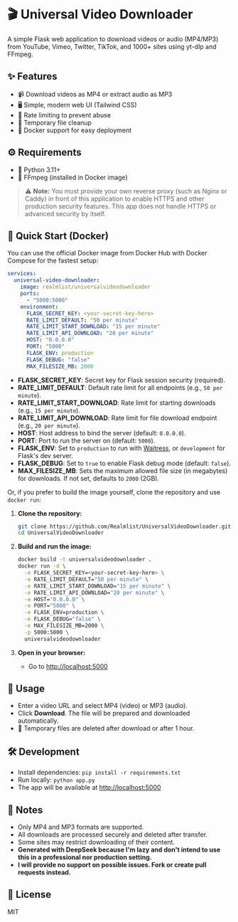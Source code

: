 # 🎬 Universal Video Downloader

A simple Flask web application to download videos or audio (MP4/MP3) from YouTube, Vimeo, Twitter, TikTok, and 1000+ sites using yt-dlp and FFmpeg.

## ✨ Features
- 📹 Download videos as MP4 or extract audio as MP3
- 🖥️ Simple, modern web UI (Tailwind CSS)
- 🚦 Rate limiting to prevent abuse
- 🧹 Temporary file cleanup
- 🐳 Docker support for easy deployment

## ⚙️ Requirements
- 🐍 Python 3.11+
- 🎵 FFmpeg (installed in Docker image)
> ⚠️ **Note:** You must provide your own reverse proxy (such as Nginx or Caddy) in front of this application to enable HTTPS and other production security features. This app does not handle HTTPS or advanced security by itself.

## 🚀 Quick Start (Docker)

You can use the official Docker image from Docker Hub with Docker Compose for the fastest setup:

```yaml
services:
  universal-video-downloader:
    image: realmlist/universalvideodownloader
    ports:
      - "5000:5000"
    environment:
      FLASK_SECRET_KEY: <your-secret-key-here>
      RATE_LIMIT_DEFAULT: "50 per minute"
      RATE_LIMIT_START_DOWNLOAD: "15 per minute"
      RATE_LIMIT_API_DOWNLOAD: "20 per minute"
      HOST: "0.0.0.0"
      PORT: "5000"
      FLASK_ENV: production
      FLASK_DEBUG: "false"
      MAX_FILESIZE_MB: 2000
```

- **FLASK_SECRET_KEY**: Secret key for Flask session security (required).
- **RATE_LIMIT_DEFAULT**: Default rate limit for all endpoints (e.g., `50 per minute`).
- **RATE_LIMIT_START_DOWNLOAD**: Rate limit for starting downloads (e.g., `15 per minute`).
- **RATE_LIMIT_API_DOWNLOAD**: Rate limit for file download endpoint (e.g., `20 per minute`).
- **HOST**: Host address to bind the server (default: `0.0.0.0`).
- **PORT**: Port to run the server on (default: `5000`).
- **FLASK_ENV**: Set to `production` to run with [Waitress](https://docs.pylonsproject.org/projects/waitress/en/stable/), or `development` for Flask's dev server.
- **FLASK_DEBUG**: Set to `true` to enable Flask debug mode (default: `false`).
- **MAX_FILESIZE_MB**: Sets the maximum allowed file size (in megabytes) for downloads. If not set, defaults to `2000` (2GB).

Or, if you prefer to build the image yourself, clone the repository and use `docker run`:

1. **Clone the repository:**
   ```bash
   git clone https://github.com/Realmlist/UniversalVideoDownloader.git
   cd UniversalVideoDownloader
   ```
2. **Build and run the image:**
   ```bash
   docker build -t universalvideodownloader .
   docker run -d \
     -e FLASK_SECRET_KEY=<your-secret-key-here> \
     -e RATE_LIMIT_DEFAULT="50 per minute" \
     -e RATE_LIMIT_START_DOWNLOAD="15 per minute" \
     -e RATE_LIMIT_API_DOWNLOAD="20 per minute" \
     -e HOST="0.0.0.0" \
     -e PORT="5000" \
     -e FLASK_ENV=production \
     -e FLASK_DEBUG="false" \
     -e MAX_FILESIZE_MB=2000 \
     -p 5000:5000 \
     universalvideodownloader
   ```

3. **Open in your browser:**
   - Go to [http://localhost:5000](http://localhost:5000)

## 📝 Usage
- Enter a video URL and select MP4 (video) or MP3 (audio).
- Click **Download**. The file will be prepared and downloaded automatically.
- 🧹 Temporary files are deleted after download or after 1 hour.

## 🛠️ Development
- Install dependencies: `pip install -r requirements.txt`
- Run locally: `python app.py`
- The app will be available at [http://localhost:5000](http://localhost:5000)

## 📢 Notes
- Only MP4 and MP3 formats are supported.
- All downloads are processed securely and deleted after transfer.
- Some sites may restrict downloading of their content.
- **Generated with DeepSeek because I'm lazy and don't intend to use this in a professional nor production setting.**
- **I will provide no support on possible issues. Fork or create pull requests instead.**

## 📄 License
MIT
